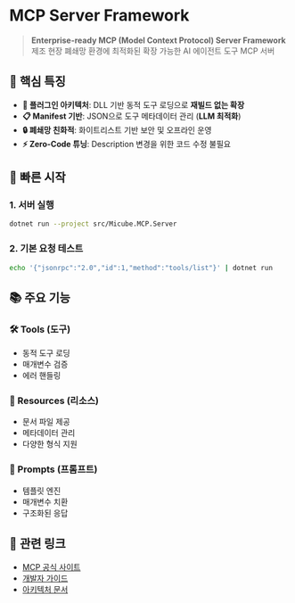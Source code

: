 # MCP Server Framework

> **Enterprise-ready MCP (Model Context Protocol) Server Framework**  
> 제조 현장 폐쇄망 환경에 최적화된 확장 가능한 AI 에이전트 도구 MCP 서버

## 🎯 핵심 특징

- **🔌 플러그인 아키텍처**: DLL 기반 동적 도구 로딩으로 **재빌드 없는 확장**
- **📋 Manifest 기반**: JSON으로 도구 메타데이터 관리 (**LLM 최적화**)
- **🔒 폐쇄망 친화적**: 화이트리스트 기반 보안 및 오프라인 운영
- **⚡ Zero-Code 튜닝**: Description 변경을 위한 코드 수정 불필요

## 🚀 빠른 시작

### 1. 서버 실행
```bash
dotnet run --project src/Micube.MCP.Server
```

### 2. 기본 요청 테스트
```bash
echo '{"jsonrpc":"2.0","id":1,"method":"tools/list"}' | dotnet run
```

## 📚 주요 기능

### **🛠️ Tools (도구)**
- 동적 도구 로딩
- 매개변수 검증
- 에러 핸들링

### **📄 Resources (리소스)**  
- 문서 파일 제공
- 메타데이터 관리
- 다양한 형식 지원

### **💬 Prompts (프롬프트)**
- 템플릿 엔진
- 매개변수 치환
- 구조화된 응답

## 🔗 관련 링크

- [MCP 공식 사이트](https://modelcontextprotocol.io/)
- [개발자 가이드](api-guide.md)
- [아키텍처 문서](architecture.md)